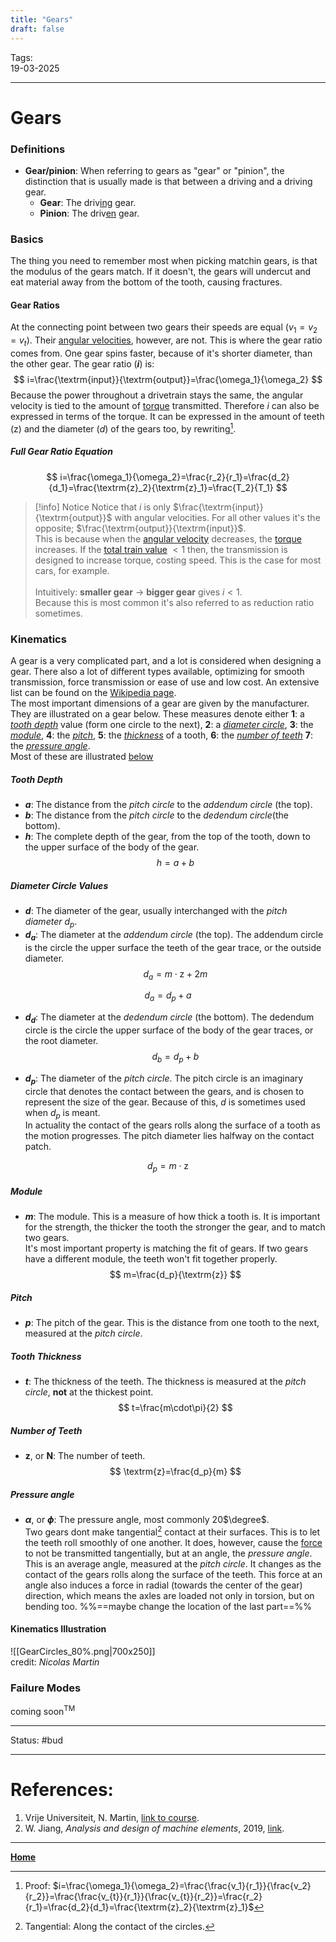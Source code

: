 ```yaml
---
title: "Gears"
draft: false
---
```

Tags:    <br>19-03-2025

---
# Gears
### Definitions
- __Gear/pinion__: When referring to gears as "gear" or "pinion", the distinction that is usually made is that between a driving and a driving gear.
	- __Gear__: The driv<u>ing</u> gear.
	- __Pinion__: The driv<u>en</u> gear.
### Basics
The thing you need to remember most when picking matchin gears, is that the modulus of the gears match. If it doesn't, the gears will undercut and eat material away from the bottom of the tooth, causing fractures.
#### Gear Ratios
At the connecting point between two gears their speeds are equal ($v_1 = v_2 = v_t$). Their [angular velocities](angular%20velocity), however, are not. This is where the gear ratio comes from. One gear spins faster, because of it's shorter diameter, than the other gear. The gear ratio (__$i$__) is:
$$
i=\frac{\textrm{input}}{\textrm{output}}=\frac{\omega_1}{\omega_2}
$$
Because the power throughout a drivetrain stays the same, the angular velocity is tied to the amount of [torque](torque) transmitted. Therefore $i$ can also be expressed in terms of the torque. It can be expressed in the amount of teeth ($\textrm{z}$) and the diameter ($d$) of the gears too, by rewriting[^proof].
##### Full Gear Ratio Equation
$$
i=\frac{\omega_1}{\omega_2}=\frac{r_2}{r_1}=\frac{d_2}{d_1}=\frac{\textrm{z}_2}{\textrm{z}_1}=\frac{T_2}{T_1}
$$
> [!info] Notice
> Notice that $i$ is only $\frac{\textrm{input}}{\textrm{output}}$ with angular velocities. For all other values it's the opposite; $\frac{\textrm{output}}{\textrm{input}}$. <br>This is because when the [angular velocity](angular%20velocity) decreases, the [torque](torque) increases. If the [total train value](Transmission%20design#definitions) $< 1$ then, the transmission is designed to increase torque, costing speed. This is the case for most cars, for example. <br><br>Intuitively: __smaller gear__ -> __bigger gear__ gives $i < 1$. <br>Because this is most common it's also referred to as reduction ratio sometimes.

### Kinematics
A gear is a very complicated part, and a lot is considered when designing a gear. There also a lot of different types available, optimizing for smooth transmission, force transmission or ease of use and low cost. An extensive list can be found on the [Wikipedia page](https://en.wikipedia.org/wiki/Gear).<br>
The most important dimensions of a gear are given by the manufacturer. They are illustrated on a gear below. These measures denote either __1__: a _[tooth depth](#tooth%20depth)_ value (form one circle to the next), __2__: a _[diameter circle](#diameter%20circle%20values)_,  __3__: the _[module](#module)_, __4__: the _[pitch](#pitch)_, __5__: the _[thickness](#tooth%20thickness)_ of a tooth, __6__: the _[number of teeth](#number%20of%20teeth)_ __7__: the _[pressure angle](#pressure%20angle)_. <br>Most of these are illustrated [below](#kinematics%20illustration)

##### Tooth Depth
- __$a$__: The distance from the _pitch circle_ to the _addendum circle_ (the top).
- __$b$__: The distance from the _pitch circle_ to the _dedendum circle_(the bottom).
- __$h$__: The complete depth of the gear, from the top of the tooth, down to the upper surface of the body of the gear. 
$$
h = a + b
$$
##### Diameter Circle Values
- __$d$__: The diameter of the gear, usually interchanged with the _pitch diameter_ $d_p$.
- __$d_a$__: The diameter at the _addendum circle_ (the top). The addendum circle is the circle the upper surface the teeth of the gear trace, or the outside diameter.
$$
d_{a}=m\cdot\textrm{z} + 2m
$$

$$
d_a = d_p + a
$$


- __$d_d$__: The diameter at the _dedendum circle_ (the bottom). The dedendum circle is the circle the upper surface of the body of the gear traces, or the root diameter. 
$$
d_b = d_p + b
$$


- __$d_p$__: The diameter of the _pitch circle_. The pitch circle is an imaginary circle that denotes the contact between the gears, and is chosen to represent the size of the gear. Because of this, $d$ is sometimes used when $d_p$ is meant. <br>In actuality the contact of the gears rolls along the surface of a tooth as the motion progresses. The pitch diameter lies halfway on the contact patch. 

$$
d_{p}=m\cdot \textrm{z}
$$
##### Module
- __$m$__: The module. This is a measure of how thick a tooth is. It is important for the strength, the thicker the tooth the stronger the gear, and to match two gears.<br> It's most important property is matching the fit of gears. If two gears have a different module, the teeth won't fit together properly. 
$$
m=\frac{d_p}{\textrm{z}}
$$
##### Pitch
- __$p$__: The pitch of the gear. This is the distance from one tooth to the next, measured at the _pitch circle_.
##### Tooth Thickness
- __$t$__: The thickness of the teeth. The thickness is measured at the _pitch circle_, __not__ at the thickest point. 
$$
t=\frac{m\cdot\pi}{2}
$$
##### Number of Teeth
- __$\textrm{z}$__, or __$\textrm{N}$__: The number of teeth. 
$$
\textrm{z}=\frac{d_p}{m} 
$$
##### Pressure angle
- __$\alpha$__, or __$\phi$__: The pressure angle, most commonly 20$\degree$. <br>Two gears dont make tangential[^tan] contact at their surfaces. This is to let the teeth roll smoothly of one another. It does, however, cause the [force](force) to not be transmitted tangentially, but at an angle, the _pressure angle_. This is an average angle, measured at the _pitch circle_. It changes as the contact of the gears rolls along the surface of the teeth. This force at an angle also induces a force in radial (towards the center of the gear) direction, which means the axles are loaded not only in torsion, but on bending too. %%==maybe change the location of the last part==%%
#### Kinematics Illustration

![[GearCircles_80%.png|700x250]] <br> credit: _Nicolas Martin_
 
### Failure Modes
coming soon$^{\textrm{TM}}$  










---
Status: #bud

---
# References:
[^tan]: Tangential: Along the contact of the circles.
[^proof]: Proof: $i=\frac{\omega_1}{\omega_2}=\frac{\frac{v_1}{r_1}}{\frac{v_2}{r_2}}=\frac{\frac{v_{t}}{r_1}}{\frac{v_{t}}{r_2}}=\frac{r_2}{r_1}=\frac{d_2}{d_1}=\frac{\textrm{z}_2}{\textrm{z}_1}$
1. Vrije Universiteit, N. Martin, [link to course](https://canvas.utwente.nl/courses/15351/modules/77332).
2. W. Jiang, _Analysis and design of machine elements_, 2019, [link](https://ut.on.worldcat.org/oclc/1084505954).
---
__[Home](!%20Machine%20Elements%20Overview.md)__